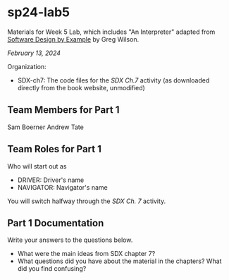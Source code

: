 # sp24-lab5
Materials for Week 5 Lab, which includes "An Interpreter" adapted from [Software Design by Example](https://third-bit.com/sdxpy/) by Greg Wilson.

_February 13, 2024_

Organization:
* SDX-ch7: The code files for the _SDX Ch.7_ activity (as downloaded directly from the book website, unmodified) 

## Team Members for Part 1
Sam Boerner
Andrew Tate

## Team Roles for Part 1
Who will start out as
* DRIVER: Driver's name
* NAVIGATOR: Navigator's name

You will switch halfway through the _SDX Ch. 7_ activity.

## Part 1 Documentation

Write your answers to the questions below.

* What were the main ideas from SDX chapter 7?
* What questions did you have about the material in the chapters? What did you find confusing?
